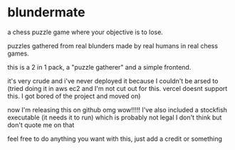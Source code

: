 # blundermate

a chess puzzle game where your objective is to lose. 

puzzles gathered from real blunders made by real humans in real chess games.

this is a 2 in 1 pack, a "puzzle gatherer" and a simple frontend.

it's very crude and i've never deployed it because I couldn't be arsed to (tried doing it in aws ec2 and I'm not cut out for this. vercel doesnt support this. I got bored of the project and moved on)

now I'm releasing this on github omg wow!!!!! I've also included a stockfish executable (it needs it to run) which is probably not legal I don't think but don't quote me on that

feel free to do anything you want with this, just add a credit or something
